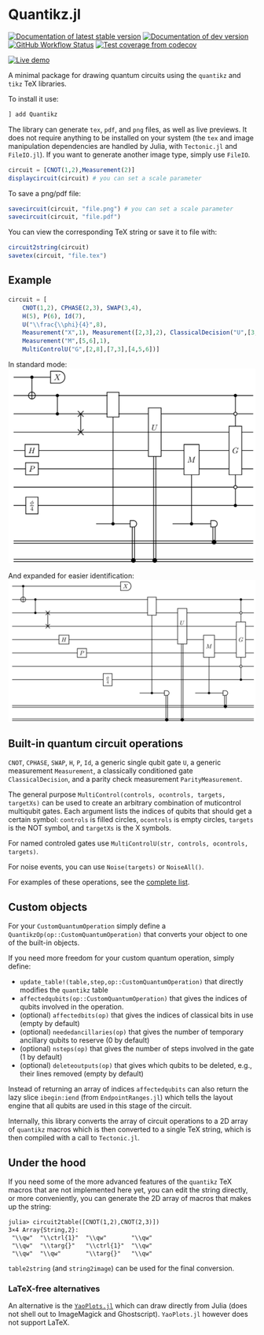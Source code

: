 # Quantikz.jl

[![Documentation of latest stable version](https://img.shields.io/badge/docs-stable-blue.svg)](https://quantumsavory.github.io/Quantikz.jl/stable)
[![Documentation of dev version](https://img.shields.io/badge/docs-dev-blue.svg)](https://quantumsavory.github.io/Quantikz.jl/dev)
[![GitHub Workflow Status](https://img.shields.io/github/actions/workflow/status/QuantumSavory/Quantikz.jl/ci.yml?branch=main)](https://github.com/QuantumSavory/Quantikz.jl/actions?query=workflow%3ACI+branch%3Amain)
[![Test coverage from codecov](https://img.shields.io/codecov/c/gh/QuantumSavory/Quantikz.jl?label=codecov)](https://codecov.io/gh/QuantumSavory/Quantikz.jl)

[![Live demo](https://img.shields.io/badge/live%20demo-render%20circuits%20in%20your%20browser-blueviolet)](https://quantikz.krastanov.org/)


A minimal package for drawing quantum circuits using the `quantikz` and `tikz` TeX libraries.

To install it use:

```julia
] add Quantikz
```

The library can generate `tex`, `pdf`, and `png` files, as well as live previews. It does not require anything to be installed on your system (the `tex` and image manipulation dependencies are handled by Julia, with `Tectonic.jl` and `FileIO.jl`). If you want to generate another image type, simply use `FileIO`.

```julia
circuit = [CNOT(1,2),Measurement(2)]
displaycircuit(circuit) # you can set a scale parameter
```

To save a png/pdf file:

```julia
savecircuit(circuit, "file.png") # you can set a scale parameter
savecircuit(circuit, "file.pdf")
```

You can view the corresponding TeX string or save it to file with:

```julia
circuit2string(circuit)
savetex(circuit, "file.tex")
```

## Example

```julia
circuit = [
    CNOT(1,2), CPHASE(2,3), SWAP(3,4),
    H(5), P(6), Id(7),
    U("\\frac{\\phi}{4}",8),
    Measurement("X",1), Measurement([2,3],2), ClassicalDecision("U",[3,5],2),
    Measurement("M",[5,6],1),
    MultiControlU("G",[2,8],[7,3],[4,5,6])]
```

In standard mode:
![](./docs/src/example_compact.png)

And expanded for easier identification:
![](./docs/src/example.png)

## Built-in quantum circuit operations

`CNOT`, `CPHASE`, `SWAP`, `H`, `P`, `Id`, a generic single qubit gate `U`, a generic measurement `Measurement`, a classically conditioned gate `ClassicalDecision`, and a parity check measurement `ParityMeasurement`.

The general purpose `MultiControl(controls, ocontrols, targets, targetXs)` can be used to create an arbitrary combination of muticontrol multiqubit gates. Each argument lists the indices of qubits that should get a certain symbol: `controls` is filled circles, `ocontrols` is empty circles, `targets` is the NOT symbol, and `targetXs` is the X symbols.

For named controled gates use `MultiControlU(str, controls, ocontrols, targets)`.

For noise events, you can use `Noise(targets)` or `NoiseAll()`.

For examples of these operations, see the [complete list](https://krastanov.github.io/Quantikz/stable/useful/).

## Custom objects

For your `CustomQuantumOperation` simply define a `QuantikzOp(op::CustomQuantumOperation)` that converts your object to one of the built-in objects.

If you need more freedom for your custom quantum operation, simply define:
- `update_table!(table,step,op::CustomQuantumOperation)` that directly modifies the `quantikz` table
- `affectedqubits(op::CustomQuantumOperation)` that gives the indices of qubits involved in the operation.
- (optional) `affectedbits(op)` that gives the indices of classical bits in use (empty by default)
- (optional) `neededancillaries(op)` that gives the number of temporary ancillary qubits to reserve (0 by default)
- (optional) `nsteps(op)` that gives the number of steps involved in the gate (1 by default)
- (optional) `deleteoutputs(op)` that gives which qubits to be deleted, e.g., their lines removed (empty by default)

Instead of returning an array of indices `affectedqubits` can also return the lazy slice `ibegin:iend` (from `EndpointRanges.jl`) which tells the layout engine that all qubits are used in this stage of the circuit.

Internally, this library converts the array of circuit operations to a 2D array of `quantikz` macros which is then converted to a single TeX string, which is then compiled with a call to `Tectonic.jl`.

## Under the hood

If you need some of the more advanced features of the `quantikz` TeX macros that are not implemented here yet, you can edit the string directly, or more conveniently, you can generate the 2D array of macros that makes up the string:

```
julia> circuit2table([CNOT(1,2),CNOT(2,3)])
3×4 Array{String,2}:
 "\\qw"  "\\ctrl{1}"  "\\qw"       "\\qw"
 "\\qw"  "\\targ{}"   "\\ctrl{1}"  "\\qw"
 "\\qw"  "\\qw"       "\\targ{}"   "\\qw"
```

`table2string` (and `string2image`) can be used for the final conversion.

### LaTeX-free alternatives

An alternative is the [`YaoPlots.jl`](https://github.com/QuantumBFS/YaoPlots.jl) which can draw directly from Julia (does not shell out to ImageMagick and Ghostscript). `YaoPlots.jl` however does not support LaTeX.
